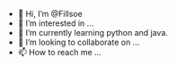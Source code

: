 - 👋 Hi, I’m @Fillsoe
- 👀 I’m interested in ...
- 🌱 I’m currently learning python and java.
- 💞️ I’m looking to collaborate on ...
- 📫 How to reach me ...

<!---
Fillsoe/Fillsoe is a ✨ special ✨ repository because its `README.md` (this file) appears on your GitHub profile.
You can click the Preview link to take a look at your changes.
--->
